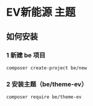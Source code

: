 # EV新能源 主题


## 如何安装

### 1 新建 be 项目

    composer create-project be/new

### 2 安装主题（be/theme-ev）

    composer require be/theme-ev